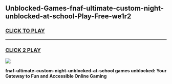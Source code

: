 
## Unblocked-Games-fnaf-ultimate-custom-night-unblocked-at-school-Play-Free-we1r2
<h3>
<a href="https://premium76.site?title=fnaf-ultimate-custom-night-unblocked-at-school&ref=19M">CLICK TO PLAY</a></h3>
<hr>

<h3>
<a href="https://premium76.site?title=fnaf-ultimate-custom-night-unblocked-at-school&ref=19M">CLICK 2 PLAY</a>
  
</h3>

<a href="https://premium76.site?title=fnaf-ultimate-custom-night-unblocked-at-school&ref=19M"><img src="https://clearcache.store/games.png"></a>


**fnaf-ultimate-custom-night-unblocked-at-school games unblocked: Your Gateway to Fun and Accessible Online Gaming**
